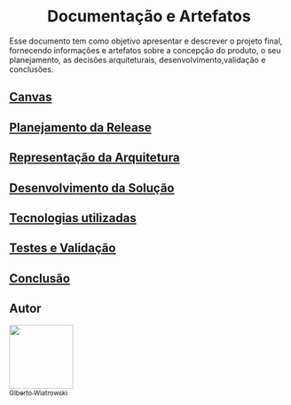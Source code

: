 <h1 align="center"> Documentação e Artefatos </h1>

Esse documento tem como objetivo apresentar e descrever o projeto final, fornecendo informações e artefatos sobre a concepção do produto, o seu planejamento, as decisões arquiteturais, desenvolvimento,validação e conclusões.


## [Canvas](#Canvas)
## [Planejamento da Release](#Planejamento-da-Release)
## [Representação da Arquitetura](#Representação-da-Arquitetura)
## [Desenvolvimento da Solução](#Desenvolvimento-da-Solução)
## [Tecnologias utilizadas](#tecnologias-utilizadas)
## [Testes e Validação](#Testes-e-Validação)
## [Conclusão](#conclusão)

## Autor

[<img src="https://avatars.githubusercontent.com/u/18116192?s=40&v=4" width=115><br><sub>Glberto Wiatrowski</sub>](https://github.com/betowiatrowski)  
